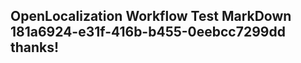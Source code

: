 <properties
ms.topic="hero-topic"
ms.test1="hero-topic"
ms.test2="test"/>

## OpenLocalization Workflow Test MarkDown 181a6924-e31f-416b-b455-0eebcc7299dd thanks!
